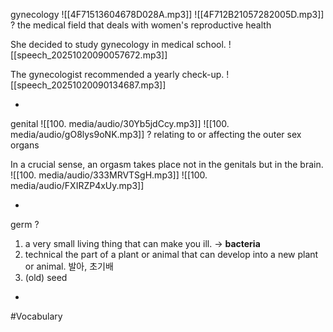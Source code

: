 gynecology ![[4F71513604678D028A.mp3]] ![[4F712B21057282005D.mp3]]
?
the medical field that deals with women's reproductive health

She decided to study gynecology in medical school.
![[speech_20251020090057672.mp3]]

The gynecologist recommended a yearly check-up.
![[speech_20251020090134687.mp3]]
<!--SR:!2025-10-30,7,250-->
-

genital ![[100. media/audio/30Yb5jdCcy.mp3]] ![[100. media/audio/gO8lys9oNK.mp3]]
?
  relating to or affecting the outer sex organs

  In a crucial sense, an orgasm takes place not in the genitals but in the brain.
  ![[100. media/audio/333MRVTSgH.mp3]] ![[100. media/audio/FXIRZP4xUy.mp3]]
<!--SR:!2025-11-18,25,270-->
-

germ
?
1. a very small living thing that can make you ill. → **bacteria**
  2. technical the part of a plant or animal that can develop into a new plant or animal. 발아, 초기배
  3. (old) seed
<!--SR:!2025-10-30,4,230-->

-


#Vocabulary
